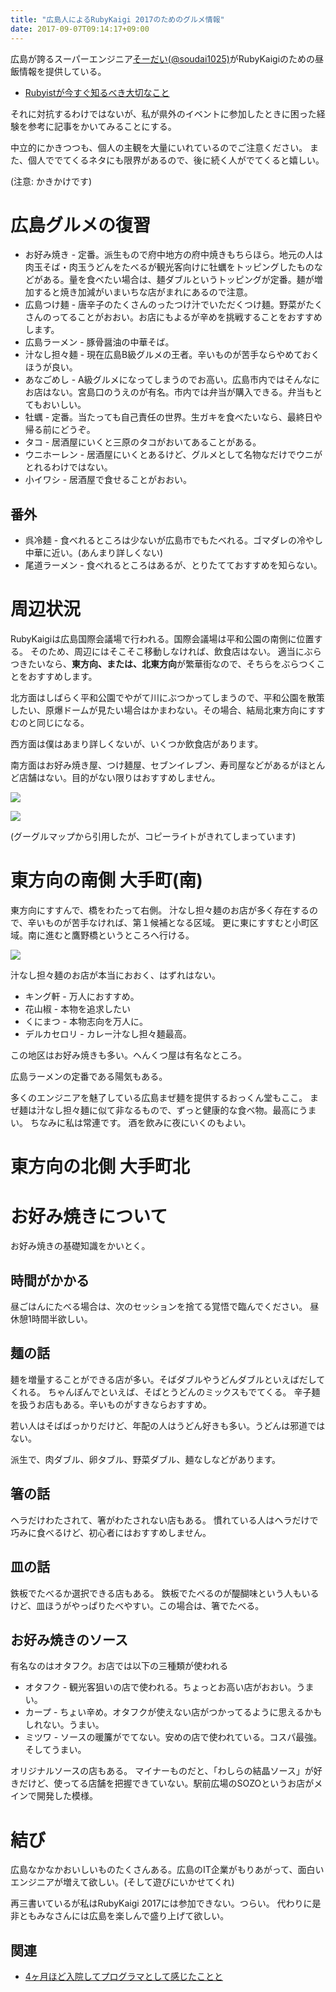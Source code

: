 ```yaml
---
title: "広島人によるRubyKaigi 2017のためのグルメ情報"
date: 2017-09-07T09:14:17+09:00
---
```


広島が誇るスーパーエンジニア[そーだい(@soudai1025)](https://twitter.com/soudai1025)がRubyKaigiのための昼飯情報を提供している。

* [Rubyistが今すぐ知るべき大切なこと](http://soudai.hatenablog.com/entry/2017/09/05/223253)

それに対抗するわけではないが、私が県外のイベントに参加したときに困った経験を参考に記事をかいてみることにする。

中立的にかきつつも、個人の主観を大量にいれているのでご注意ください。
また、個人ででてくるネタにも限界があるので、後に続く人がでてくると嬉しい。


(注意: かきかけです)

# 広島グルメの復習

* お好み焼き - 定番。派生もので府中地方の府中焼きもちらほら。地元の人は肉玉そば・肉玉うどんをたべるが観光客向けに牡蠣をトッピングしたものなどがある。量を食べたい場合は、麺ダブルというトッピングが定番。麺が増加すると焼き加減がいまいちな店がまれにあるので注意。
* 広島つけ麺 - 唐辛子のたくさんのったつけ汁でいただくつけ麺。野菜がたくさんのってることがおおい。お店にもよるが辛めを挑戦することをおすすめします。
* 広島ラーメン - 豚骨醤油の中華そば。
* 汁なし担々麺 - 現在広島B級グルメの王者。辛いものが苦手ならやめておくほうが良い。
* あなごめし - A級グルメになってしまうのでお高い。広島市内ではそんなにお店はない。宮島口のうえのが有名。市内では弁当が購入できる。弁当もとてもおいしい。
* 牡蠣 - 定番。当たっても自己責任の世界。生ガキを食べたいなら、最終日や帰る前にどうぞ。
* タコ - 居酒屋にいくと三原のタコがおいてあることがある。
* ウニホーレン - 居酒屋にいくとあるけど、グルメとして名物なだけでウニがとれるわけではない。
* 小イワシ - 居酒屋で食せることがおおい。

## 番外

* 呉冷麺 - 食べれるところは少ないが広島市でもたべれる。ゴマダレの冷やし中華に近い。(あんまり詳しくない)
* 尾道ラーメン - 食べれるところはあるが、とりたてておすすめを知らない。

# 周辺状況

RubyKaigiは広島国際会議場で行われる。国際会議場は平和公園の南側に位置する。
そのため、周辺にはそこそこ移動しなければ、飲食店はない。
適当にぶらつきたいなら、**東方向、または、北東方向**が繁華街なので、そちらをぶらつくことをおすすめします。

北方面はしばらく平和公園でやがて川にぶつかってしまうので、平和公園を散策したい、原爆ドームが見たい場合はかまわない。その場合、結局北東方向にすすむのと同じになる。

西方面は僕はあまり詳しくないが、いくつか飲食店があります。

南方面はお好み焼き屋、つけ麺屋、セブンイレブン、寿司屋などがあるがほとんど店舗はない。目的がない限りはおすすめしません。

![](https://user-images.githubusercontent.com/92595/30140516-350e1caa-93b0-11e7-9269-dec5f472064f.jpg)

![](https://user-images.githubusercontent.com/92595/30140591-a1de07d2-93b0-11e7-9cb3-70816164c6ee.jpg)

(グーグルマップから引用したが、コピーライトがきれてしまっています)

# 東方向の南側 大手町(南)

東方向にすすんで、橋をわたって右側。
汁なし担々麺のお店が多く存在するので、辛いものが苦手なければ、第１候補となる区域。
更に東にすすむと小町区域。南に進むと鷹野橋というところへ行ける。

![](https://user-images.githubusercontent.com/92595/30141048-9c61348e-93b3-11e7-9283-63c0f0860d85.jpg)

汁なし担々麺のお店が本当におおく、はずれはない。

* キング軒 - 万人におすすめ。
* 花山椒 - 本物を追求したい
* くにまつ - 本物志向を万人に。
* デルカセロリ - カレー汁なし担々麺最高。

この地区はお好み焼きも多い。へんくつ屋は有名なところ。

広島ラーメンの定番である陽気もある。

多くのエンジニアを魅了している広島まぜ麺を提供するおっくん堂もここ。
まぜ麺は汁なし担々麺に似て非なるもので、ずっと健康的な食べ物。最高にうまい。
ちなみに私は常連です。
酒を飲みに夜にいくのもよい。

# 東方向の北側 大手町北


# お好み焼きについて

お好み焼きの基礎知識をかいとく。

## 時間がかかる

昼ごはんにたべる場合は、次のセッションを捨てる覚悟で臨んでください。
昼休憩1時間半欲しい。

## 麺の話

麺を増量することができる店が多い。そばダブルやうどんダブルといえばだしてくれる。
ちゃんぽんでといえば、そばとうどんのミックスもでてくる。
辛子麺を扱うお店もある。辛いものがすきならおすすめ。

若い人はそばばっかりだけど、年配の人はうどん好きも多い。うどんは邪道ではない。

派生で、肉ダブル、卵タブル、野菜ダブル、麺なしなどがあります。

## 箸の話

ヘラだけわたされて、箸がわたされない店もある。
慣れている人はヘラだけで巧みに食べるけど、初心者にはおすすめしません。

## 皿の話

鉄板でたべるか選択できる店もある。
鉄板でたべるのが醍醐味という人もいるけど、皿ほうがやっぱりたべやすい。この場合は、箸でたべる。


## お好み焼きのソース

有名なのはオタフク。お店では以下の三種類が使われる

* オタフク - 観光客狙いの店で使われる。ちょっとお高い店がおおい。うまい。
* カープ - ちょい辛め。オタフクが使えない店がつかってるように思えるかもしれない。うまい。
* ミツワ - ソースの暖簾がでてない。安めの店で使われている。コスパ最強。そしてうまい。

オリジナルソースの店もある。
マイナーものだと、「わしらの結晶ソース」が好きだけど、使ってる店舗を把握できていない。駅前広場のSOZOというお店がメインで開発した模様。

# 結び

広島なかなかおいしいものたくさんある。広島のIT企業がもりあがって、面白いエンジニアが増えて欲しい。(そして遊びにいかせてくれ)

再三書いているが私はRubyKaigi 2017には参加できない。つらい。
代わりに是非ともみなさんには広島を楽しんで盛り上げて欲しい。

## 関連

* [4ヶ月ほど入院してプログラマとして感じたことと](http://blog.eiel.info/blog/2017/08/02/in-the-hospital-2017/)